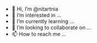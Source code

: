 - 👋 Hi, I’m @nitartnia
- 👀 I’m interested in ...
- 🌱 I’m currently learning ...
- 💞️ I’m looking to collaborate on ...
- 📫 How to reach me ...

<!---
nitartnia/nitartnia is a ✨ special ✨ repository because its `README.md` (this file) appears on your GitHub profile.
You can click the Preview link to take a look at your changes.
--->
